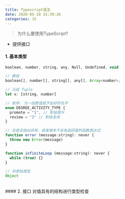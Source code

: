 ```yaml
---
title: Typescript语法
date: 2020-05-18 15:39:26
categories: JS
---
```

> 为什么要使用TypeScript?
- 提供接口

#### 1. 基本类型
```js
boolean, number, string, any, Null, Undefined, void

// 数组
boolean[], number[], string[], any[], Array<number>, 

// 元组 Tuple
let x: [string, number]

// 枚举: 为一组数值赋予友好的名字
enum DEGREE_ACTIVITY_TYPE {
  promote = "1", // 职级晋升
  review = "2" // 职级复核
}

// 总是会抛出异常，或者根本不会有返回值的函数表达式
function error (message:string): never {
  throw new Error(message)
}

function infiniteLoop (message:string): never {
  while (true) {}
}

// 非原始类型 
Object
```


<br/>
#### 2. 接口
对值具有的结构进行类型检查